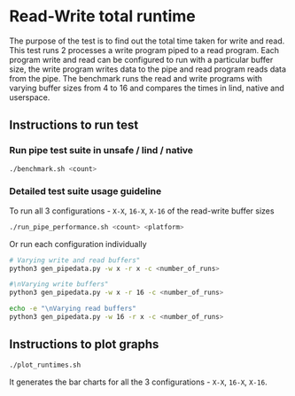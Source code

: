 # Read-Write total runtime

The purpose of the test is to find out the total time taken for write and read. This test runs 2 processes a write program piped to a read program. Each program write and read can be configured to run with a particular buffer size, the write program writes data to the pipe and read program reads data from the pipe. The benchmark runs the read and write programs with varying buffer sizes from 4 to 16 and compares the times in lind, native and userspace.

## Instructions to run test

### Run pipe test suite in unsafe / lind / native

```sh
./benchmark.sh <count>
```

### Detailed test suite usage guideline

To run all 3 configurations - `X-X`, `16-X`, `X-16` of the read-write buffer sizes
```sh
./run_pipe_performance.sh <count> <platform>
```

Or run each configuration individually
```sh
# Varying write and read buffers"
python3 gen_pipedata.py -w x -r x -c <number_of_runs>

#\nVarying write buffers"
python3 gen_pipedata.py -w x -r 16 -c <number_of_runs>

echo -e "\nVarying read buffers"
python3 gen_pipedata.py -w 16 -r x -c <number_of_runs>
```

## Instructions to plot graphs

```sh
./plot_runtimes.sh
```

It generates the bar charts for all the 3 configurations - `X-X`, `16-X`, `X-16`.
